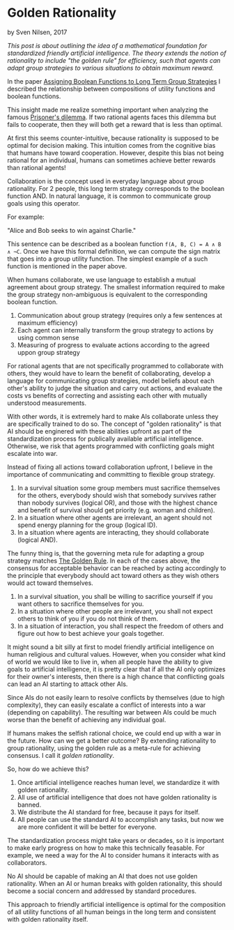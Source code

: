 # Golden Rationality
by Sven Nilsen, 2017

*This post is about outlining the idea of a mathematical foundation for standardized friendly artificial intelligence.
The theory extends the notion of rationality to include "the golden rule" for efficiency,
such that agents can adapt group strategies to various situations to obtain maximum reward.*

In the paper [Assigning Boolean Functions to Long Term Group Strategies](https://github.com/advancedresearch/path_semantics/blob/master/papers-wip/assigning-boolean-functions-to-long-term-group-strategies.pdf)
I described the relationship between compositions of utility functions and boolean functions.

This insight made me realize something important when analyzing the famous [Prisoner's dilemma](https://en.wikipedia.org/wiki/Prisoner%27s_dilemma).
If two rational agents faces this dilemma but fails to cooperate,
then they will both get a reward that is less than optimal.

At first this seems counter-intuitive, because rationality is supposed to be optimal for decision making.
This intuition comes from the cognitive bias that humans have toward cooperation.
However, despite this bias not being rational for an individual, humans can sometimes achieve better rewards than rational agents!

Collaboration is the concept used in everyday language about group rationality.
For 2 people, this long term strategy corresponds to the boolean function AND.
In natural language, it is common to communicate group goals using this operator.

For example:

"Alice and Bob seeks to win against Charlie."

This sentence can be described as a boolean function `f(A, B, C) = A ∧ B ∧ ¬C`.
Once we have this formal definition, we can compute the sign matrix that goes into a group utility function.
The simplest example of a such function is mentioned in the paper above.

When humans collaborate, we use language to establish a mutual agreement about group strategy.
The smallest information required to make the group strategy non-ambiguous is equivalent to the corresponding boolean function.

1. Communication about group strategy (requires only a few sentences at maximum efficiency)
2. Each agent can internally transform the group strategy to actions by using common sense
3. Measuring of progress to evaluate actions according to the agreed uppon group strategy

For rational agents that are not specifically programmed to collaborate with others,
they would have to learn the benefit of collaborating,
develop a language for communicating group strategies,
model beliefs about each other's ability to judge the situation and carry out actions,
and evaluate the costs vs benefits of correcting and assisting each other with mutually understood measurements.

With other words, it is extremely hard to make AIs collaborate unless they are specifically trained to do so.
The concept of "golden rationality" is that AI should be enginered with these abilities upfront
as part of the standardization process for publically available artificial intelligence.
Otherwise, we risk that agents programmed with conflicting goals might escalate into war.

Instead of fixing all actions toward collaboration upfront,
I believe in the importance of communicating and committing to flexible group strategy.

1. In a survival situation some group members must sacrifice themselves for the others,
everybody should wish that somebody survives rather than nobody survives (logical OR),
and those with the highest chance and benefit of survival should get priority (e.g. woman and children).
2. In a situation where other agents are irrelevant, an agent should not spend energy planning for the group (logical ID).
3. In a situation where agents are interacting, they should collaborate (logical AND).

The funny thing is, that the governing meta rule for adapting a group strategy matches [The Golden Rule](https://en.wikipedia.org/wiki/Golden_Rule).
In each of the cases above, the consensus for acceptable behavior can be reached by
acting accordingly to the principle that everybody should act toward others as they wish others would act toward themselves.

1. In a survival situation, you shall be willing to sacrifice yourself if you want others to sacrifice themselves for you.
2. In a situation where other people are irrelevant, you shall not expect others to think of you if you do not think of them.
3. In a situation of interaction, you shall respect the freedom of others and figure out how to best achieve your goals together.

It might sound a bit silly at first to model friendly artificial intelligence on human religious and cultural values.
However, when you consider what kind of world we would like to live in,
when all people have the ability to give goals to artificial intelligence,
it is pretty clear that if all the AI only optimizes for their owner's interests,
then there is a high chance that conflicting goals can lead an AI starting to attack other AIs.

Since AIs do not easily learn to resolve conflicts by themselves (due to high complexity), they can easily escalate a conflict of interests into a war (depending on capability).
The resulting war between AIs could be much worse than the benefit of achieving any individual goal.

If humans makes the selfish rational choice, we could end up with a war in the future.
How can we get a better outcome? By extending rationality to group rationality,
using the golden rule as a meta-rule for achieving consensus. I call it *golden rationality*.

So, how do we achieve this?

1. Once artificial intelligence reaches human level, we standardize it with golden rationality.
2. All use of artificial intelligence that does not have golden rationality is banned.
3. We distribute the AI standard for free, because it pays for itself.
4. All people can use the standard AI to accomplish any tasks, but now we are more confident it will be better for everyone.

The standardization process might take years or decades,
so it is important to make early progress on how to make this technically feasable.
For example, we need a way for the AI to consider humans it interacts with as collaborators.

No AI should be capable of making an AI that does not use golden rationality.
When an AI or human breaks with golden rationality, this should become a social concern and addressed by standard procedures.

This approach to friendly artificial intelligence is optimal for the composition of all utility functions
of all human beings in the long term and consistent with golden rationality itself.
